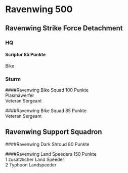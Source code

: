 # Ravenwing 500 

## Ravenwing Strike Force Detachment  

### HQ  
#### Scriptor 85 Punkte  
Bike  

### Sturm  
####Ravenwing Bike Squad 100 Punkte  
Plasmawerfer  
Veteran Sergeant  

####Ravenwing Bike Squad 85 Punkte  
Veteran Sergeant  

## Ravenwing Support Squadron

####Ravenwing Dark Shroud 80 Punkte

####Ravenwing Land Speeders 150 Punkte  
1 zusätzlicher Land Speeder  
2 Typhoon Landspeeder  
